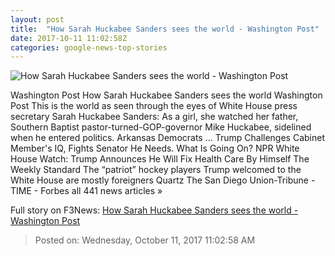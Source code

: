 ```yaml
---
layout: post
title:  "How Sarah Huckabee Sanders sees the world - Washington Post"
date: 2017-10-11 11:02:58Z
categories: google-news-top-stories
---
```


![How Sarah Huckabee Sanders sees the world - Washington Post](https://img.washingtonpost.com/rf/image_1484w/2010-2019/WashingtonPost/2017/10/10/Local/Images/SANDERS_174.JPG?t=20170517)

Washington Post How Sarah Huckabee Sanders sees the world Washington Post This is the world as seen through the eyes of White House press secretary Sarah Huckabee Sanders: As a girl, she watched her father, Southern Baptist pastor-turned-GOP-governor Mike Huckabee, sidelined when he entered politics. Arkansas Democrats ... Trump Challenges Cabinet Member's IQ, Fights Senator He Needs. What Is Going On? NPR White House Watch: Trump Announces He Will Fix Health Care By Himself The Weekly Standard The “patriot” hockey players Trump welcomed to the White House are mostly foreigners Quartz The San Diego Union-Tribune - TIME - Forbes all 441 news articles »


Full story on F3News: [How Sarah Huckabee Sanders sees the world - Washington Post](http://www.f3nws.com/n/TBSeeH)

> Posted on: Wednesday, October 11, 2017 11:02:58 AM
